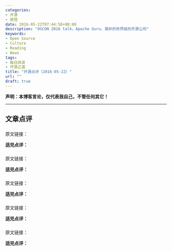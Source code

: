 ```yaml
---
categories:
- 开源
- 感悟
date: 2016-05-22T07:44:50+08:00
description: "OSCON 2016 talk，Apache Guru，南非的世界级的开源公司"
keywords:
- Open Source
- Culture
- Reading
- News
tags:
- 每日阅读
- 开源之道
title: "开源点评（2016-05-22）"
url: ""
draft: true
---
```

**声明：本博客言论，仅代表我自己，不管任何其它！**

---

## 文章点评

###

原文链接：[]()

**适兕点评：**

>
###

原文链接：[]()

**适兕点评：**

>

###

原文链接：[]()

**适兕点评：**

>

###

原文链接：[]()

**适兕点评：**

>

###

原文链接：[]()

**适兕点评：**

>
